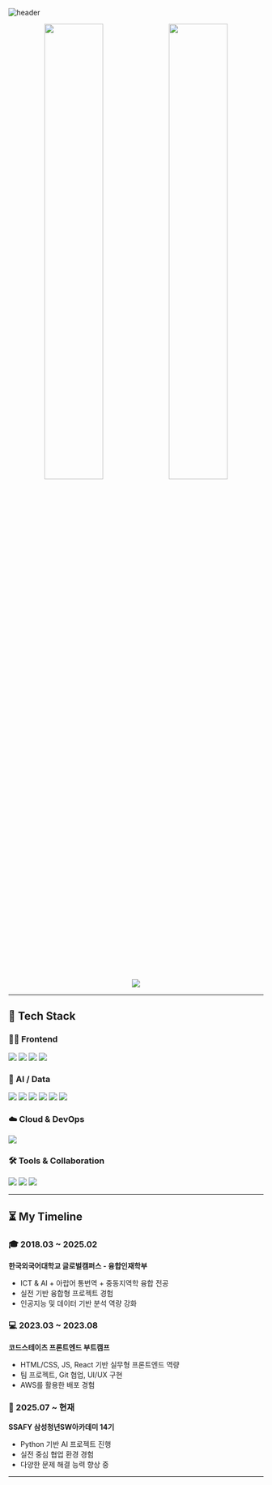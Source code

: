![header](https://capsule-render.vercel.app/api?type=waving&color=gradient&height=250&section=header&text=JuseongYu&fontSize=80&fontColor=ffffff)

<p align="center">
  <img src="https://github-readme-stats.vercel.app/api?username=Juseong-Yu&show_icons=true&theme=default" width="48%" />
  <img src="https://github-readme-stats.vercel.app/api/top-langs/?username=Juseong-Yu&layout=compact" width="48%" />
</p>

<p align="center">
  <img src="http://mazassumnida.wtf/api/v2/generate_badge?boj=aaa4591" />
</p>

---

## 💪 Tech Stack

### 👨‍💻 Frontend
<div>
  <img src="https://img.shields.io/badge/HTML5-E34F26?style=flat&logo=HTML5&logoColor=white" />
  <img src="https://img.shields.io/badge/CSS3-1572B6?style=flat&logo=CSS3&logoColor=white" />
  <img src="https://img.shields.io/badge/JavaScript-F7DF1E?style=flat&logo=JavaScript&logoColor=black" />
  <img src="https://img.shields.io/badge/React-61DAFB?style=flat&logo=React&logoColor=black" />
</div>

### 🧠 AI / Data
<div>
  <img src="https://img.shields.io/badge/Python-3776AB?style=flat&logo=python&logoColor=white" />
  <img src="https://img.shields.io/badge/R-276DC3?style=flat&logo=R&logoColor=white" />
  <img src="https://img.shields.io/badge/Pandas-150458?style=flat&logo=pandas&logoColor=white" />
  <img src="https://img.shields.io/badge/Numpy-013243?style=flat&logo=numpy&logoColor=white" />
  <img src="https://img.shields.io/badge/Matplotlib-11557C?style=flat&logo=matplotlib&logoColor=white" />
  <img src="https://img.shields.io/badge/SQL-4479A1?style=flat&logo=MySQL&logoColor=white" />
</div>

### ☁️ Cloud & DevOps
<div>
  <img src="https://img.shields.io/badge/AWS-232F3E?style=flat&logo=Amazon-AWS&logoColor=white" />
</div>

### 🛠️ Tools & Collaboration
<div>
  <img src="https://img.shields.io/badge/GitHub-181717?style=flat&logo=github&logoColor=white" />
  <img src="https://img.shields.io/badge/Figma-F24E1E?style=flat&logo=figma&logoColor=white" />
  <img src="https://img.shields.io/badge/Notion-000000?style=flat&logo=notion&logoColor=white" />
</div>

---

## ⏳ My Timeline

### 🎓 2018.03 ~ 2025.02  
**한국외국어대학교 글로벌캠퍼스 - 융합인재학부**  
- ICT & AI + 아랍어 통번역 + 중동지역학 융합 전공  
- 실전 기반 융합형 프로젝트 경험  
- 인공지능 및 데이터 기반 분석 역량 강화

### 💻 2023.03 ~ 2023.08  
**코드스테이츠 프론트엔드 부트캠프**  
- HTML/CSS, JS, React 기반 실무형 프론트엔드 역량  
- 팀 프로젝트, Git 협업, UI/UX 구현  
- AWS를 활용한 배포 경험

### 🧠 2025.07 ~ 현재  
**SSAFY 삼성청년SW아카데미 14기**  
- Python 기반 AI 프로젝트 진행  
- 실전 중심 협업 환경 경험  
- 다양한 문제 해결 능력 향상 중

---
